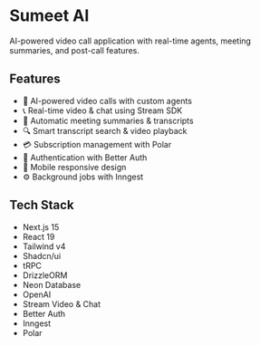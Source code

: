 # Sumeet AI

AI-powered video call application with real-time agents, meeting summaries, and post-call features.

## Features

- 🤖 AI-powered video calls with custom agents
- 📞 Real-time video & chat using Stream SDK
- 📝 Automatic meeting summaries & transcripts
- 🔍 Smart transcript search & video playback
- 💳 Subscription management with Polar
- 🔐 Authentication with Better Auth
- 📱 Mobile responsive design
- ⚙️ Background jobs with Inngest

## Tech Stack

- Next.js 15
- React 19
- Tailwind v4
- Shadcn/ui
- tRPC
- DrizzleORM
- Neon Database
- OpenAI
- Stream Video & Chat
- Better Auth
- Inngest
- Polar